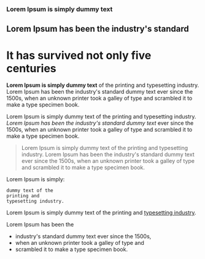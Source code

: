### Lorem Ipsum is simply dummy text

## Lorem Ipsum has been the industry's standard

# It has survived not only five centuries

**Lorem Ipsum is simply dummy text** of the printing and typesetting industry. Lorem Ipsum has been the industry's standard dummy text ever since the 1500s, when an unknown printer took a galley of type and scrambled it to make a type specimen book.

Lorem Ipsum is simply dummy text of the printing and typesetting industry. *Lorem Ipsum has been the industry's standard dummy text* ever since the 1500s, when an unknown printer took a galley of type and scrambled it to make a type specimen book.

> Lorem Ipsum is simply dummy text of the printing and typesetting industry. Lorem Ipsum has been the industry's standard dummy text ever since the 1500s, when an unknown printer took a galley of type and scrambled it to make a type specimen book.

Lorem Ipsum is simply:
```
dummy text of the 
printing and 
typesetting industry.
```
Lorem Ipsum is simply dummy text of the printing and [typesetting industry](http://google.de). 

Lorem Ipsum has been the 

 - industry's standard dummy text ever since the 1500s, 
 - when an unknown printer took a galley of type and 
 - scrambled it to make a type specimen book.
